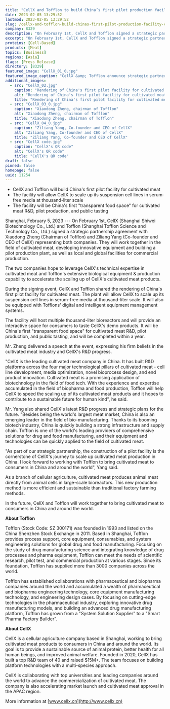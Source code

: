 ```yaml
---
title: "CellX and Tofflon to build China’s first pilot production facility for cultivated meat"
date: 2023-02-05 13:29:52
lastmod: 2023-02-05 13:29:52
slug: /cellx-and-tofflon-build-chinas-first-pilot-production-facility-cultivated-meat
company: 8329
description: "On February 1st, CellX and Tofflon signed a strategic partnership agreement to work together in the field of cultivated meat, developing innovative equipment and building a pilot production plant, as well as local and global facilities for commercial production"
excerpt: "On February 1st, CellX and Tofflon signed a strategic partnership agreement to work together in the field of cultivated meat, developing innovative equipment and building a pilot production plant, as well as local and global facilities for commercial production"
proteins: [Cell-Based]
products: [Meat]
topics: [Business]
regions: [Asia]
flags: [Press Release]
directory: [8329]
featured_image: "CellX_01_0.jpg"
featured_image_caption: "CellX &amp; Tofflon announce strategic partnership"
additional_images:
  - src: "CellX_02.jpg"
    caption: "Rendering of China's first pilot facility for cultivated meat"
    alt: "Rendering of China's first pilot facility for cultivated meat"
    title: "Rendering of China's first pilot facility for cultivated meat"
  - src: "CellX_03_0.jpg"
    caption: "Xiaodong Zheng, chairman of Tofflon"
    alt: "Xiaodong Zheng, chairman of Tofflon"
    title: "Xiaodong Zheng, chairman of Tofflon"
  - src: "CellX_04_0.jpg"
    caption: "Ziliang Yang, Co-founder and CEO of CellX"
    alt: "Ziliang Yang, Co-founder and CEO of CellX"
    title: "Ziliang Yang, Co-founder and CEO of CellX"
  - src: "CellX code.jpg"
    caption: "CellX's QR code"
    alt: "CellX's QR code"
    title: "CellX's QR code"
draft: false
pinned: false
homepage: false
uuid: 11254
---
```

-   CellX and Tofflon will build China\'s first pilot facility for
    cultivated meat
-   The facility will allow CellX to scale up its suspension cell lines
    in serum-free media at thousand-liter scale
-   The facility will be China\'s first \"transparent food space\" for
    cultivated meat R&D, pilot production, and public tasting

Shanghai, February 5, 2023 --- On February 1st, CellX (Shanghai Shiwei
Biotechnology Co., Ltd.) and Tofflon (Shanghai Tofflon Science and
Technology Co., Ltd.) signed a strategic partnership agreement with
Xiaodong Zheng (Chairman of Tofflon) and Ziliang Yang (Co-founder and
CEO of CellX) representing both companies. They will work together in
the field of cultivated meat, developing innovative equipment and
building a pilot production plant, as well as local and global
facilities for commercial production.

The two companies hope to leverage CellX's technical expertise in
cultivated meat and Tofflon's extensive biological equipment &
production capability to accelerate the scaling up of CellX's cultivated
meat products.

During the signing event, CellX and Tofflon shared the rendering of
China\'s first pilot facility for cultivated meat. The plant will allow
CellX to scale up its suspension cell lines in serum-free media at
thousand-liter scale. It will also be equipped with Tofflons' digital
and intelligent equipment management systems.

The facility will host multiple thousand-liter bioreactors and will
provide an interactive space for consumers to taste CellX's demo
products. It will be China\'s first \"transparent food space\" for
cultivated meat R&D, pilot production, and public tasting, and will be
completed within a year.

Mr. Zheng delivered a speech at the event, expressing his firm beliefs
in the cultivated meat industry and CellX's R&D progress.

\"CellX is the leading cultivated meat company in China. It has built
R&D platforms across the four major technological pillars of cultivated
meat - cell line development, media optimization, novel bioprocess
design, and end product innovation. Cultivated meat is a promising
application of biotechnology in the field of food tech. With the
experience and expertise accumulated in the field of biopharma and food
production, Tofflon will help CellX to speed the scaling up of its
cultivated meat products and it hopes to contribute to a sustainable
future for human kind\", he said.

Mr. Yang also shared CellX's latest R&D progress and strategic plans for
the future. \"Besides being the world's largest meat market, China is
also an emerging leader in the field of bio-manufacturing. Thanks to its
booming biotech industry, China is quickly building a strong
infrastructure and supply chain. Tofflon is one of the world\'s leading
providers of comprehensive solutions for drug and food manufacturing,
and their equipment and technologies can be quickly applied to the field
of cultivated meat.

\"As part of our strategic partnership, the construction of a pilot
facility is the cornerstone of CellX\'s journey to scale up cultivated
meat production in China. I look forward to working with Tofflon to
bring cultivated meat to consumers in China and around the world\", Yang
said.

As a branch of cellular agriculture, cultivated meat produces animal
meat directly from animal cells in large-scale bioreactors. This new
production method is more efficient and sustainable than traditional
factory farming methods.

In the future, CellX and Tofflon will work together to bring cultivated
meat to consumers in China and around the world.

****About Tofflon****

Tofflon (Stock Code: SZ 300171) was founded in 1993 and listed on the
China Shenzhen Stock Exchange in 2011. Based in Shanghai, Tofflon
provides process support, core equipment, consumables, and system
engineering solutions for global drug and food manufacturing. Focusing
on the study of drug manufacturing science and integrating knowledge of
drug processes and pharma equipment, Tofflon can meet the needs of
scientific research, pilot test, and commercial production at various
stages. Since its foundation, Tofflon has supplied more than 3000
companies across the world.

Tofflon has established collaborations with pharmaceutical and biopharma
companies around the world and accumulated a wealth of pharmaceutical
and biopharma engineering technology, core equipment manufacturing
technology, and engineering design cases. By focusing on cutting-edge
technologies in the pharmaceutical industry, exploring innovative drug
manufacturing models, and building an advanced drug manufacturing
platform, Tofflon has grown from a \"System Solution Supplier\" to a
\"Smart Pharma Factory Builder\".

****About CellX****

CellX is a cellular agriculture company based in Shanghai, working to
bring cultivated meat products to consumers in China and around the
world. Its goal is to provide a sustainable source of animal protein,
better health for all human beings, and improved animal welfare. Founded
in 2020, CellX has built a top R&D team of 40 and raised \$15M+. The
team focuses on building platform technologies with a multi-species
approach.

CellX is collaborating with top universities and leading companies
around the world to advance the commercialization of cultivated meat.
The company is also accelerating market launch and cultivated meat
approval in the APAC region.

More information at [www.cellx.cn](http://www.cellx.cn)
